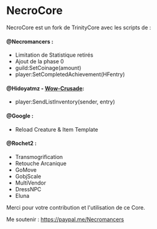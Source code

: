 # NecroCore
NecroCore est un fork de TrinityCore avec les scripts de : 

#### @Necromancers :
- Limitation de Statistique retirés
- Ajout de la phase 0
- guild:SetCoinage(amount)
- player:SetCompletedAchievement(HFentry)

#### @Hidoyatmz - [Wow-Crusade](https://wow-crusade.com):
- player:SendListInventory(sender, entry)

#### @Google :
- Reload Creature & Item Template

#### @Rochet2 :
- Transmogrification
- Retouche Arcanique
- GoMove
- GobjScale
- MultiVendor
- DressNPC
- Eluna

Merci pour votre contribution et l'utilisation de ce Core.

Me soutenir : https://paypal.me/Necromancers
